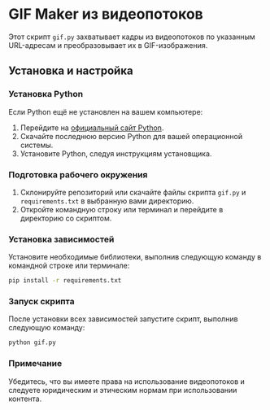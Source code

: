 # GIF Maker из видеопотоков

Этот скрипт `gif.py` захватывает кадры из видеопотоков по указанным URL-адресам и преобразовывает их в GIF-изображения.

## Установка и настройка

### Установка Python

Если Python ещё не установлен на вашем компьютере:

1. Перейдите на [официальный сайт Python](https://www.python.org/downloads/).
2. Скачайте последнюю версию Python для вашей операционной системы.
3. Установите Python, следуя инструкциям установщика.

### Подготовка рабочего окружения

1. Склонируйте репозиторий или скачайте файлы скрипта `gif.py` и `requirements.txt` в выбранную вами директорию.
2. Откройте командную строку или терминал и перейдите в директорию со скриптом.

### Установка зависимостей

Установите необходимые библиотеки, выполнив следующую команду в командной строке или терминале:

```bash
pip install -r requirements.txt
```

### Запуск скрипта

После установки всех зависимостей запустите скрипт, выполнив следующую команду:

```bash
python gif.py
```

### Примечание

Убедитесь, что вы имеете права на использование видеопотоков и следуете юридическим и этическим нормам при использовании контента.